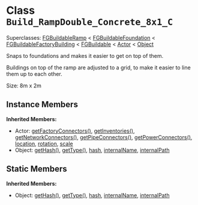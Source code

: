 # Class <code>Build_RampDouble_Concrete_8x1_C</code>

Superclasses: <a href="FGBuildableRamp.md">FGBuildableRamp</a> < <a href="FGBuildableFoundation.md">FGBuildableFoundation</a> < <a href="FGBuildableFactoryBuilding.md">FGBuildableFactoryBuilding</a> < <a href="FGBuildable.md">FGBuildable</a> < <a href="Actor.md">Actor</a> < <a href="Object.md">Object</a>

Snaps to foundations and makes it easier to get on top of them.

Buildings on top of the ramp are adjusted to a grid, to make it easier to line them up to each other.

Size: 8m x 2m
## Instance Members
<b>Inherited Members:</b>
- Actor: <a href="Actor.md#user-content-get-factory-connectors">getFactoryConnectors()</a>, <a href="Actor.md#user-content-get-inventories">getInventories()</a>, <a href="Actor.md#user-content-get-network-connectors">getNetworkConnectors()</a>, <a href="Actor.md#user-content-get-pipe-connectors">getPipeConnectors()</a>, <a href="Actor.md#user-content-get-power-connectors">getPowerConnectors()</a>, <a href="Actor.md#user-content-location">location</a>, <a href="Actor.md#user-content-rotation">rotation</a>, <a href="Actor.md#user-content-scale">scale</a>
- Object: <a href="Object.md#user-content-get-hash">getHash()</a>, <a href="Object.md#user-content-get-type">getType()</a>, <a href="Object.md#user-content-hash">hash</a>, <a href="Object.md#user-content-internal-name">internalName</a>, <a href="Object.md#user-content-internal-path">internalPath</a>
## Static Members
<b>Inherited Members:</b>
- Object: <a href="Object.md#user-content-s-get-hash">getHash()</a>, <a href="Object.md#user-content-s-get-type">getType()</a>, <a href="Object.md#user-content-s-hash">hash</a>, <a href="Object.md#user-content-s-internal-name">internalName</a>, <a href="Object.md#user-content-s-internal-path">internalPath</a>